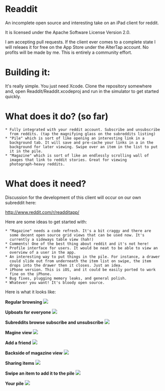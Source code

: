 Readdit
=======

An incomplete open source and interesting take on an iPad client for reddit.

It is licensed under the Apache Software License Version 2.0.

I am accepting pull requests. If the client ever comes to a complete state
I will releaes it for free on the App Store under the AlterTap account. No 
profits will be made by me. This is entirely a community effort.

Building it:
===========

It's really simple. You just need Xcode. Clone the repository somewhere and,
open Readdit/Readdit.xcodeproj and run in the simulator to get started quickly.

What does it do? (so far)
=========================
  
	* Fully integrated with your reddit account. Subscribe and unsubscribe
	  from reddits. (tap the magnifying glass on the subreddits listing)
	* "Pile" which is sort of like opening an interesting link in a
	  background tab. It will save and pre-cache your links in a in the
	  background for later viewing. Swipe over an item in the list to put
	  it in the pile.
	* "Magazine" which is sort of like an endlessly scrolling wall of 
 	  images that link to reddit stories. Great for viewing
	  photograph-heavy reddits.

What does it need?
==================

Discussion for the development of this client will occur on our own subreddit
here:

http://www.reddit.com/r/readditapp/

Here are some ideas to get started with:

	* "Magazine" needs a code refresh. It's a bit craggy and there are
	  some decent open source grid views that can be used now. It's
	  currently a sideways table view (hah!)
	* Comments! One of the best thing about reddit and it's not here!
	* Profile interface for users. It would be neat to be able to view an
	  overview of a user in the app.
	* An interesting way to put things in the pile. For instance, a drawer
	  could slide out from underneath the item list on swipe, the item
	  drops into the drawer then it closes. Just an idea.
	* iPhone version. This is iOS, and it could be easily ported to work
	  fine on the iPhone.
	* Bug fixes, plugging memory leaks, and general polish.
	* Whatever you want! It's bloody open source.


Here is what it looks like:

**Regular browsing**
<img src="http://i.imgur.com/6okblh.png">

**Upboats for everyone**
<img src="http://i.imgur.com/6lddlh.jpg">

**Subreddits browse subscribe and unsubscribe**
<img src="http://i.imgur.com/Tynozh.png">

**Magine view**
<img src="http://i.imgur.com/D7XaIh.jpg">

**Add a friend**
<img src="http://i.imgur.com/AkbyFh.png">

**Backside of magazine view**
<img src="http://i.imgur.com/a284uh.png">

**Sharing items**
<img src="http://i.imgur.com/7bP0Vh.jpg">

**Swipe an item to add it to the pile**
<img src="http://i.imgur.com/hZvqP.png">

**Your pile**
<img src="http://i.imgur.com/SGXZNh.png">

